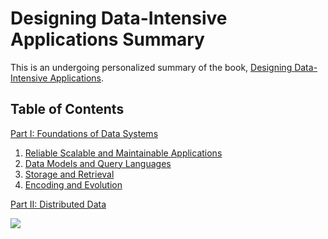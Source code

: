 # Designing Data-Intensive Applications Summary
This is an undergoing personalized summary of the book, [Designing Data-Intensive Applications](https://dataintensive.net/).

## Table of Contents
[Part I: Foundations of Data Systems](part_i.md)

1. [Reliable Scalable and Maintainable Applications](chapter_1.md)
1. [Data Models and Query Languages](chapter_2.md)
1. [Storage and Retrieval](chapter_3.md)
1. [Encoding and Evolution](chapter_4.md)

[Part II: Distributed Data](part_ii.md)

![](https://dataintensive.net/images/book-cover.png)

